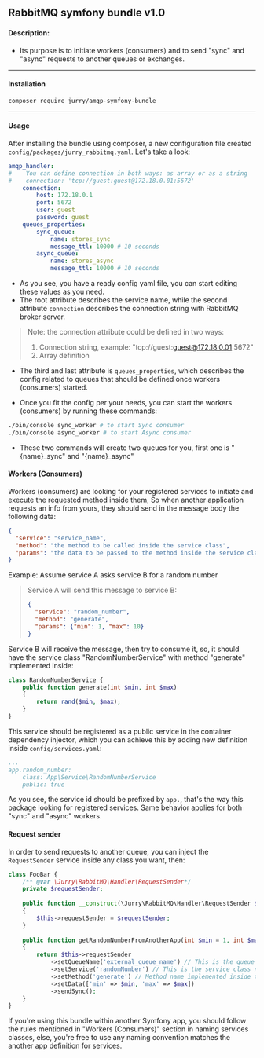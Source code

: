 ## RabbitMQ symfony bundle v1.0
#### Description:

- Its purpose is to initiate workers (consumers) and to send "sync" and "async" requests to another queues or exchanges.
---

#### Installation

```bash
composer require jurry/amqp-symfony-bundle
```
---

#### Usage

After installing the bundle using composer, a new configuration file 
created `config/packages/jurry_rabbitmq.yaml`. Let's take a look:
```yaml
amqp_handler:
#    You can define connection in both ways: as array or as a string
#    connection: 'tcp://guest:guest@172.18.0.01:5672'
    connection:
        host: 172.18.0.1
        port: 5672
        user: guest
        password: guest
    queues_properties:
        sync_queue:
            name: stores_sync
            message_ttl: 10000 # 10 seconds
        async_queue:
            name: stores_async
            message_ttl: 10000 # 10 seconds
```
- As you see, you have a ready config yaml file, you can start editing these values as you need.
- The root attribute describes the service name, while the second attribute `connection` describes the connection string with RabbitMQ broker server.
    
> Note: the connection attribute could be defined in two ways:
> 1. Connection string, example: "tcp://guest:guest@172.18.0.01:5672"
> 2. Array definition
    
- The third and last attribute is `queues_properties`, which describes the config related to queues that should be defined once workers (consumers) started.

- Once you fit the config per your needs, you can start the workers (consumers) by running these commands:
```bash
./bin/console sync_worker # to start Sync consumer
./bin/console async_worker # to start Async consumer
```
- These two commands will create two queues for you, first one is "{name}_sync" and "{name}_async"

#### Workers (Consumers)
Workers (consumers) are looking for your registered services to initiate and execute the requested method inside them,
So when another application requests an info from yours, they should send in the message body the following data:
```json
{
  "service": "service_name",
  "method": "the method to be called inside the service class",
  "params": "the data to be passed to the method inside the service class"
}
```

Example: Assume service A asks service B for a random number
> Service A will send this message to service B:
> ```json
> {
>   "service": "random_number",
>   "method": "generate",
>   "params": {"min": 1, "max": 10}
> }
> ```

Service B will receive the message, then try to consume it, so, it should have the service class "RandomNumberService" with method "generate" implemented inside:
```php
class RandomNumberService {
    public function generate(int $min, int $max)
    {
        return rand($min, $max);
    }
}
```
This service should be registered as a public service in the container dependency injector, which you can achieve this by adding new definition inside `config/services.yaml`:
```yaml
...
app.random_number:
    class: App\Service\RandomNumberService
    public: true
```
As you see, the service id should be prefixed by `app.`, that's the way this package looking for registered services.
Same behavior applies for both "sync" and "async" workers.

#### Request sender
In order to send requests to another queue, you can inject the `RequestSender` service inside any class you want, then:
```php
class FooBar {
    /** @var \Jurry\RabbitMQ\Handler\RequestSender*/
    private $requestSender;
    
    public function __construct(\Jurry\RabbitMQ\Handler\RequestSender $requestSender)
    {
        $this->requestSender = $requestSender;
    }
    
    public function getRandomNumberFromAnotherApp(int $min = 1, int $max = 10): int
    {
        return $this->requestSender
            ->setQueueName('external_queue_name') // This is the queue name which another app listens to
            ->setService('randomNumber') // This is the service class name which you target (RandomNumberService)
            ->setMethod('generate') // Method name implemented inside the service class
            ->setData(['min' => $min, 'max' => $max])
            ->sendSync();
    }
}
```
If you're using this bundle within another Symfony app, you should follow the rules mentioned in "Workers (Consumers)" section in naming services classes, else, you're free to use any naming convention matches the another app definition for services.